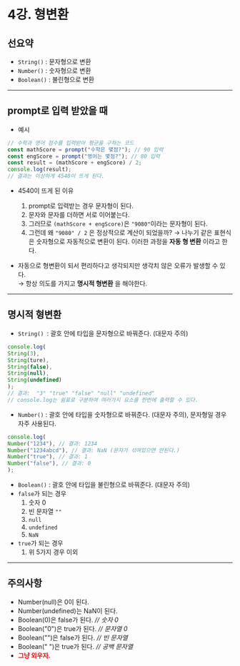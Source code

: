 # 4강. 형변환
## 선요약
- `String()` : 문자형으로 변환
- `Number()` : 숫자형으로 변환
- `Boolean()` : 불린형으로 변환
---
## prompt로 입력 받았을 때
- 예시
```javascript
// 수학과 영어 점수를 입력받아 평균을 구하는 코드
const mathScore = prompt("수학은 몇점?"); // 90 입력
const engScore = prompt("영어는 몇점?"); // 80 입력
const result = (mathScore + engScore) / 2;
console.log(result);
// 결과는 이상하게 4540이 뜨게 된다.
```
- 4540이 뜨게 된 이유
   1. prompt로 입력받는 경우 문자형이 된다.
   2. 문자와 문자를 더하면 서로 이어붙는다.
   3. 그러므로 `(mathScore + engScore)`은 `"9080"`이라는 문자형이 된다.
   4. 그런데 왜 `"9080" / 2` 은 정상적으로 계산이 되었을까?
→ 나누기 같은 표현식은 숫자형으로 자동적으로 변환이 된다. 이러한 과정을 **자동 형 변환** 이라고 한다.

- 자동으로 형변환이 되서 편리하다고 생각되지만 생각치 않은 오류가 발생할 수 있다.  
  → 항상 의도를 가지고 **명시적 형변환** 을 해야한다.
---
## 명시적 형변환
- `String() `: 괄호 안에 타입을 문자형으로 바꿔준다. (대문자 주의)
```javascript
console.log(
String(3),
String(ture),
String(false),
String(null),
String(undefined)
);
// 결과:  "3" "true" "false" "null" "undefined"
// console.log는 쉼표로 구분하여 여러가지 요소를 한번에 출력할 수 있다.
```
- `Number()` : 괄호 안에 타입을 숫자형으로 바꿔준다. (대문자 주의), 문자형일 경우 자주 사용된다.
```javascript
console.log(
Number("1234"), // 결과: 1234
Number("1234abcd"), // 결과: NaN (문자가 섞여있으면 안된다.)
Number("true"), // 결과: 1
Number("false"), // 결과: 0
);
```
- `Boolean()` : 괄호 안에 타입을 불린형으로 바꿔준다. (대문자 주의)
 - `false`가 되는 경우
    1. 숫자 0
    2. 빈 문자열 `""`
    3. `null`
    4. `undefined`
    5. `NaN`
 - `true`가 되는 경우
    1. 위 5가지 경우 이외
---
## 주의사항
- Number(null)은 0이 된다.
- Number(undefined)는 NaN이 된다.
- Boolean(0)은 false가 된다. *// 숫자 0*
- Boolean("0")은 true가 된다. *// 문자열 0*
- Boolean("")은 false가 된다. *// 빈 문자열*
- Boolean(" ")은 true가 된다. *// 공백 문자열*
- **<span style="color:red">그냥 외우자.</span>**